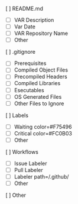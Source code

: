 [ ] README.md  
* [ ] VAR Description  
* [ ] Var Date  
* [ ] VAR Repository Name  
* [ ] Other  
  
[ ] .gitignore  
* [ ] Prerequisites  
* [ ] Compiled Object Files  
* [ ] Precompiled Headers  
* [ ] Compiled Libraries  
* [ ] Esecutables  
* [ ] OS Generated Files  
* [ ] Other Files to Ignore  
  
[ ] Labels  
* [ ] Waiting   color=#F75496  
* [ ] Critical  color=#FC0B03  
* [ ] Other  

[ ] Workflows  
* [ ] Issue Labeler  
* [ ] Pull Labeler  
* [ ] Labeler   path=/.github/  
* [ ] Other  
  
[ ] Other  
